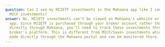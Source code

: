 ```yaml
---
question: Can I see my MIIETF investments in the Mahaana app like I can see my
  MICF investments?
answer: No, MIIETF investments can't be viewed on Mahaana's website or mobile
  app. Since MIIETF is purchased through your broker account rather than
  directly through Mahaana, you'll need to track these investments through your
  broker's platform. This is different from MICF/Save+ investments which are
  made directly through the Mahaana portal and can be monitored there.
---
```

